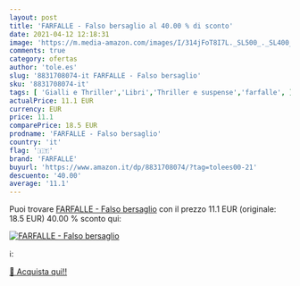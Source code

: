 ```yaml
---
layout: post
title: 'FARFALLE - Falso bersaglio al 40.00 % di sconto'
date: 2021-04-12 12:18:31
image: 'https://m.media-amazon.com/images/I/314jFoT8I7L._SL500_._SL400_.jpg'
comments: true
category: ofertas
author: 'tole.es'
slug: '8831708074-it FARFALLE - Falso bersaglio'
sku: '8831708074-it'
tags: [ 'Gialli e Thriller','Libri','Thriller e suspense','farfalle', ]
actualPrice: 11.1 EUR
currency: EUR
price: 11.1
comparePrice: 18.5 EUR
prodname: 'FARFALLE - Falso bersaglio'
country: 'it'
flag: '🇮🇹'
brand: 'FARFALLE'
buyurl: 'https://www.amazon.it/dp/8831708074/?tag=tolees00-21'
descuento: '40.00'
average: '11.1'
---
```


Puoi trovare [FARFALLE - Falso bersaglio](https://www.amazon.it/dp/8831708074/?tag=tolees00-21) con il prezzo 11.1 EUR (originale: 18.5 EUR) 40.00 % sconto qui:

[![FARFALLE - Falso bersaglio](https://m.media-amazon.com/images/I/314jFoT8I7L._SL500_._SL400_.jpg)](https://www.amazon.it/dp/8831708074/?tag=tolees00-21)

ℹ️:


[🛒 Acquista qui!!](https://www.amazon.it/dp/8831708074/?tag=tolees00-21)
